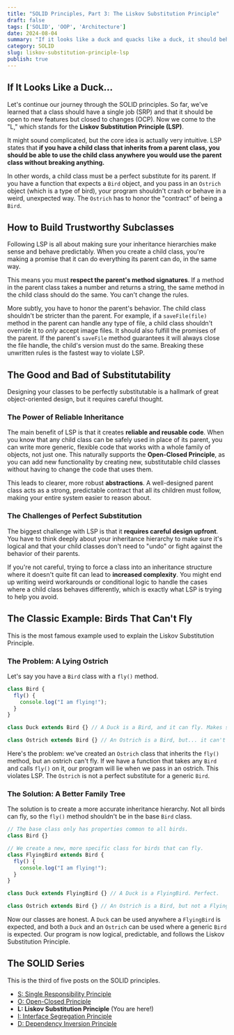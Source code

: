 ```yaml
---
title: "SOLID Principles, Part 3: The Liskov Substitution Principle"
draft: false
tags: ['SOLID', 'OOP', 'Architecture']
date: 2024-08-04
summary: "If it looks like a duck and quacks like a duck, it should behave like a duck. The 'L' in SOLID is all about making sure your child classes are perfect stand-ins for their parents. Let's dive in."
category: SOLID
slug: liskov-substitution-principle-lsp
publish: true
---
```


## If It Looks Like a Duck...

Let's continue our journey through the SOLID principles. So far, we've learned that a class should have a single job (SRP) and that it should be open to new features but closed to changes (OCP). Now we come to the "L," which stands for the **Liskov Substitution Principle (LSP)**.

It might sound complicated, but the core idea is actually very intuitive. LSP states that **if you have a child class that inherits from a parent class, you should be able to use the child class anywhere you would use the parent class without breaking anything.**

In other words, a child class must be a perfect substitute for its parent. If you have a function that expects a `Bird` object, and you pass in an `Ostrich` object (which is a type of bird), your program shouldn't crash or behave in a weird, unexpected way. The `Ostrich` has to honor the "contract" of being a `Bird`.

## How to Build Trustworthy Subclasses

Following LSP is all about making sure your inheritance hierarchies make sense and behave predictably. When you create a child class, you're making a promise that it can do everything its parent can do, in the same way.

This means you must **respect the parent's method signatures**. If a method in the parent class takes a number and returns a string, the same method in the child class should do the same. You can't change the rules.

More subtly, you have to honor the parent's behavior. The child class shouldn't be stricter than the parent. For example, if a `saveFile(file)` method in the parent can handle any type of file, a child class shouldn't override it to *only* accept image files. It should also fulfill the promises of the parent. If the parent's `saveFile` method guarantees it will always close the file handle, the child's version must do the same. Breaking these unwritten rules is the fastest way to violate LSP.

## The Good and Bad of Substitutability

Designing your classes to be perfectly substitutable is a hallmark of great object-oriented design, but it requires careful thought.

### The Power of Reliable Inheritance

The main benefit of LSP is that it creates **reliable and reusable code**. When you know that any child class can be safely used in place of its parent, you can write more generic, flexible code that works with a whole family of objects, not just one. This naturally supports the **Open-Closed Principle**, as you can add new functionality by creating new, substitutable child classes without having to change the code that uses them.

This leads to clearer, more robust **abstractions**. A well-designed parent class acts as a strong, predictable contract that all its children must follow, making your entire system easier to reason about.

### The Challenges of Perfect Substitution

The biggest challenge with LSP is that it **requires careful design upfront**. You have to think deeply about your inheritance hierarchy to make sure it's logical and that your child classes don't need to "undo" or fight against the behavior of their parents.

If you're not careful, trying to force a class into an inheritance structure where it doesn't quite fit can lead to **increased complexity**. You might end up writing weird workarounds or conditional logic to handle the cases where a child class behaves differently, which is exactly what LSP is trying to help you avoid.

## The Classic Example: Birds That Can't Fly

This is the most famous example used to explain the Liskov Substitution Principle.

### The Problem: A Lying Ostrich

Let's say you have a `Bird` class with a `fly()` method.

```typescript
class Bird {
  fly() {
    console.log("I am flying!");
  }
}

class Duck extends Bird {} // A Duck is a Bird, and it can fly. Makes sense.

class Ostrich extends Bird {} // An Ostrich is a Bird, but... it can't fly.
```
Here's the problem: we've created an `Ostrich` class that inherits the `fly()` method, but an ostrich can't fly. If we have a function that takes any `Bird` and calls `fly()` on it, our program will lie when we pass in an ostrich. This violates LSP. The `Ostrich` is not a perfect substitute for a generic `Bird`.

### The Solution: A Better Family Tree

The solution is to create a more accurate inheritance hierarchy. Not all birds can fly, so the `fly()` method shouldn't be in the base `Bird` class.

```typescript
// The base class only has properties common to all birds.
class Bird {}

// We create a new, more specific class for birds that can fly.
class FlyingBird extends Bird {
  fly() {
    console.log("I am flying!");
  }
}

class Duck extends FlyingBird {} // A Duck is a FlyingBird. Perfect.

class Ostrich extends Bird {} // An Ostrich is a Bird, but not a FlyingBird. Perfect.
```
Now our classes are honest. A `Duck` can be used anywhere a `FlyingBird` is expected, and both a `Duck` and an `Ostrich` can be used where a generic `Bird` is expected. Our program is now logical, predictable, and follows the Liskov Substitution Principle.

## The SOLID Series

This is the third of five posts on the SOLID principles.

-   [S: Single Responsibility Principle](/blog/single-responsibility-principle-srp)
-   [O: Open-Closed Principle](/blog/open-closed-principle-ocp)
-   **L: Liskov Substitution Principle** (You are here!)
-   [I: Interface Segregation Principle](/blog/interface-segregation-principle-isp)
-   [D: Dependency Inversion Principle](/blog/dependency-inversion-principle-dip)
